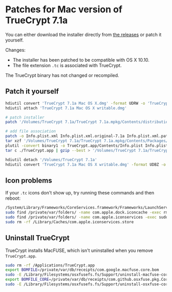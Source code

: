 # Patches for Mac version of TrueCrypt 7.1a

You can either download the installer directly from [the releases](https://github.com/stefansundin/truecrypt-mac/releases/latest) or patch it yourself.

Changes:

- The installer has been patched to be compatible with OS X 10.10.
- The file extension `.tc` is associated with TrueCrypt.

The TrueCrypt binary has not changed or recompiled.

## Patch it yourself

```bash
hdiutil convert 'TrueCrypt 7.1a Mac OS X.dmg' -format UDRW -o 'TrueCrypt 7.1a Mac OS X writable.dmg'
hdiutil attach 'TrueCrypt 7.1a Mac OS X writable.dmg'

# patch installer
patch '/Volumes/TrueCrypt 7.1a/TrueCrypt 7.1a.mpkg/Contents/distribution.dist' distribution.dist.patch

# add file association
patch -o Info.plist.xml Info.plist.xml.original-7.1a Info.plist.xml.patch
tar xzf '/Volumes/TrueCrypt 7.1a/TrueCrypt 7.1a.mpkg/Contents/Packages/TrueCrypt.pkg/Contents/Archive.pax.gz'
plutil -convert binary1 -o TrueCrypt.app/Contents/Info.plist Info.plist.xml
tar c ./TrueCrypt.app | gzip --best > '/Volumes/TrueCrypt 7.1a/TrueCrypt 7.1a.mpkg/Contents/Packages/TrueCrypt.pkg/Contents/Archive.pax.gz'

hdiutil detach '/Volumes/TrueCrypt 7.1a'
hdiutil convert 'TrueCrypt 7.1a Mac OS X writable.dmg' -format UDBZ -o 'TrueCrypt 7.1a Mac OS X (patched).dmg'
```

## Icon problems

If your `.tc` icons don't show up, try running these commands and then reboot:

```bash
/System/Library/Frameworks/CoreServices.framework/Frameworks/LaunchServices.framework/Support/lsregister -kill -r -domain local -domain system -domain user
sudo find /private/var/folders/ -name com.apple.dock.iconcache -exec rm {} \;
sudo find /private/var/folders/ -name com.apple.iconservices -exec sudo rm -rf {} \;
sudo rm -rf /Library/Caches/com.apple.iconservices.store
```

## Uninstall TrueCrypt

TrueCrypt installs MacFUSE, which isn't uninstalled when you remove `TrueCrypt.app`.

```bash
sudo rm -rf /Applications/TrueCrypt.app
export BOMFILE=/private/var/db/receipts/com.google.macfuse.core.bom
sudo -E /Library/Filesystems/osxfusefs.fs/Support/uninstall-macfuse-core.sh
export BOMFILE_CORE=/private/var/db/receipts/com.github.osxfuse.pkg.Core.bom
sudo -E /Library/Filesystems/osxfusefs.fs/Support/uninstall-osxfuse-core.sh
```
